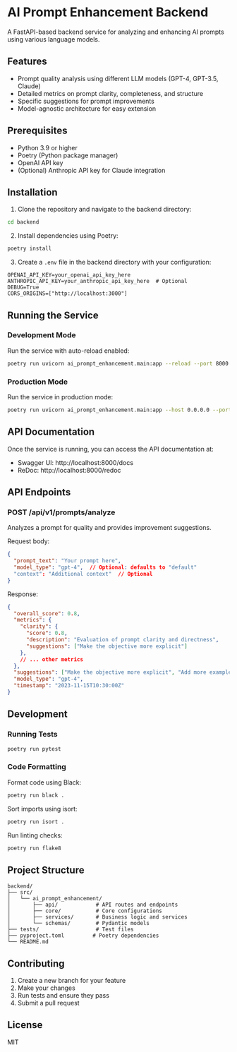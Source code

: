 # AI Prompt Enhancement Backend

A FastAPI-based backend service for analyzing and enhancing AI prompts using various language models.

## Features

- Prompt quality analysis using different LLM models (GPT-4, GPT-3.5, Claude)
- Detailed metrics on prompt clarity, completeness, and structure
- Specific suggestions for prompt improvements
- Model-agnostic architecture for easy extension

## Prerequisites

- Python 3.9 or higher
- Poetry (Python package manager)
- OpenAI API key
- (Optional) Anthropic API key for Claude integration

## Installation

1. Clone the repository and navigate to the backend directory:
```bash
cd backend
```

2. Install dependencies using Poetry:
```bash
poetry install
```

3. Create a `.env` file in the backend directory with your configuration:
```env
OPENAI_API_KEY=your_openai_api_key_here
ANTHROPIC_API_KEY=your_anthropic_api_key_here  # Optional
DEBUG=True
CORS_ORIGINS=["http://localhost:3000"]
```

## Running the Service

### Development Mode

Run the service with auto-reload enabled:
```bash
poetry run uvicorn ai_prompt_enhancement.main:app --reload --port 8000
```

### Production Mode

Run the service in production mode:
```bash
poetry run uvicorn ai_prompt_enhancement.main:app --host 0.0.0.0 --port 8000
```

## API Documentation

Once the service is running, you can access the API documentation at:

- Swagger UI: http://localhost:8000/docs
- ReDoc: http://localhost:8000/redoc

## API Endpoints

### POST /api/v1/prompts/analyze

Analyzes a prompt for quality and provides improvement suggestions.

Request body:
```json
{
  "prompt_text": "Your prompt here",
  "model_type": "gpt-4",  // Optional: defaults to "default"
  "context": "Additional context"  // Optional
}
```

Response:
```json
{
  "overall_score": 0.8,
  "metrics": {
    "clarity": {
      "score": 0.8,
      "description": "Evaluation of prompt clarity and directness",
      "suggestions": ["Make the objective more explicit"]
    },
    // ... other metrics
  },
  "suggestions": ["Make the objective more explicit", "Add more examples"],
  "model_type": "gpt-4",
  "timestamp": "2023-11-15T10:30:00Z"
}
```

## Development

### Running Tests

```bash
poetry run pytest
```

### Code Formatting

Format code using Black:
```bash
poetry run black .
```

Sort imports using isort:
```bash
poetry run isort .
```

Run linting checks:
```bash
poetry run flake8
```

## Project Structure

```
backend/
├── src/
│   └── ai_prompt_enhancement/
│       ├── api/            # API routes and endpoints
│       ├── core/           # Core configurations
│       ├── services/       # Business logic and services
│       └── schemas/        # Pydantic models
├── tests/                  # Test files
├── pyproject.toml         # Poetry dependencies
└── README.md
```

## Contributing

1. Create a new branch for your feature
2. Make your changes
3. Run tests and ensure they pass
4. Submit a pull request

## License

MIT

